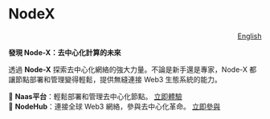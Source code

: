 # NodeX

<p align="right"><a href="https://docs.node-x.xyz/chan-pin-shou-ce/nodex">English</a></p>

**發現 Node-X：去中心化計算的未來**

透過 **Node-X** 探索去中心化網絡的強大力量。不論是新手還是專家，Node-X 都讓節點部署和管理變得輕鬆，提供無縫連接 Web3 生態系統的能力。

🔹 **Naas平台**：輕鬆部署和管理去中心化節點。 [立即體驗](https://app.node-x.xyz/)\
🔹 **NodeHub**：連接全球 Web3 網絡，參與去中心化革命。 [立即參與](https://hub.node-x.xyz/)
